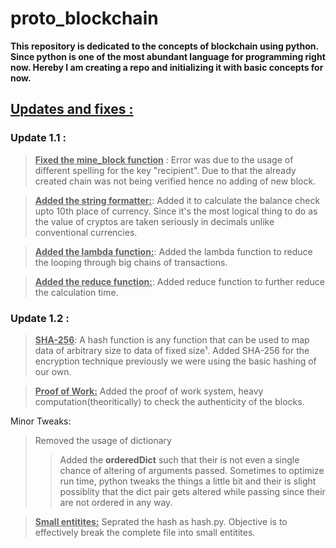 # proto_blockchain

__This repository is dedicated to the concepts of blockchain using python. Since python is one of the most abundant language for programming right now. Hereby I am creating a repo and initializing it with basic concepts for now.__
  
## <u>Updates and fixes :</u>

### Update 1.1 :

><u>__Fixed the mine_block function__</u>
: Error was due to the usage of different spelling for the key "recipient". Due to that the already created chain was not being verified hence no adding of new block.

><u>__Added the string formatter:__</u>:
Added it to calculate the balance check upto 10th place of currency. Since it's the most logical thing to do as the value of cryptos are taken seriously in decimals unlike conventional currencies. 

><u>__Added the lambda function:__</u>:
Added the lambda function to reduce the looping through big chains of transactions.

><u>__Added the reduce function:__</u>:
Added reduce function to further reduce the calculation time.


### Update 1.2 :

><u>__SHA-256__</u>:
A hash function is any function that can be used to map data of arbitrary size to data of fixed size¹. Added SHA-256 for the encryption technique previously we were using the basic hashing of our own.

><u>__Proof of Work:__</u>
Added the proof of work system, heavy computation(theoritically) to check the authenticity of the blocks.

Minor Tweaks:
>Removed the usage of dictionary
>>Added the   __orderedDict__  such that their is not even a single chance of altering of arguments passed. Sometimes to optimize run time, python tweaks the things a little bit and their is slight possiblity that the dict pair gets altered while passing since their are not ordered in any way.

><u>__Small entitites:__</u>
Seprated the hash as hash.py. Objective is to effectively break the complete file into small entitites.